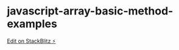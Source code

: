 # javascript-array-basic-method-examples

[Edit on StackBlitz ⚡️](https://stackblitz.com/edit/javascript-array-basic-method-examples)